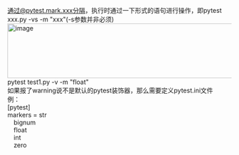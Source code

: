 通过@pytest.mark.xxx分隔，执行时通过一下形式的语句进行操作，即pytest xxx.py -vs -m "xxx"(-s参数并非必须)
<img width="687" height="123" alt="image" src="https://github.com/user-attachments/assets/1496602a-663b-4bdd-ae19-da49858c802e" /><br>
pytest test1.py -v -m "float"<br>
如果报了warning说不是默认的pytest装饰器，那么需要定义pytest.ini文件<br>
例：<br>
[pytest]<br>
markers =  str <br>
&emsp;bignum <br>
&emsp;float <br>
&emsp;int <br>
&emsp;zero<br>
